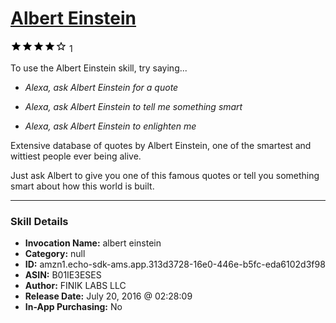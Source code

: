 # [Albert Einstein](http://alexa.amazon.com/#skills/amzn1.echo-sdk-ams.app.313d3728-16e0-446e-b5fc-eda6102d3f98)
![4 stars](../../images/ic_star_black_18dp_1x.png)![4 stars](../../images/ic_star_black_18dp_1x.png)![4 stars](../../images/ic_star_black_18dp_1x.png)![4 stars](../../images/ic_star_black_18dp_1x.png)![4 stars](../../images/ic_star_border_black_18dp_1x.png) 1

To use the Albert Einstein skill, try saying...

* *Alexa, ask Albert Einstein for a quote*

* *Alexa, ask Albert Einstein to tell me something smart*

* *Alexa, ask Albert Einstein to enlighten me*

Extensive database of quotes by Albert Einstein, one of the smartest and wittiest people ever being alive.

Just ask Albert to give you one of this famous quotes or tell you something smart about how this world is built.

***

### Skill Details

* **Invocation Name:** albert einstein
* **Category:** null
* **ID:** amzn1.echo-sdk-ams.app.313d3728-16e0-446e-b5fc-eda6102d3f98
* **ASIN:** B01IE3ESES
* **Author:** FINIK LABS LLC
* **Release Date:** July 20, 2016 @ 02:28:09
* **In-App Purchasing:** No
